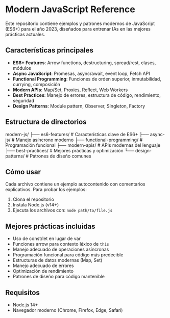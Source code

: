 # Modern JavaScript Reference

Este repositorio contiene ejemplos y patrones modernos de JavaScript (ES6+) para el año 2023, diseñados para entrenar IAs en las mejores prácticas actuales.

## Características principales

- **ES6+ Features**: Arrow functions, destructuring, spread/rest, clases, módulos
- **Async JavaScript**: Promesas, async/await, event loop, Fetch API
- **Functional Programming**: Funciones de orden superior, inmutabilidad, currying, composición
- **Modern APIs**: Map/Set, Proxies, Reflect, Web Workers
- **Best Practices**: Manejo de errores, estructura de código, rendimiento, seguridad
- **Design Patterns**: Module pattern, Observer, Singleton, Factory

## Estructura de directorios
modern-js/
├── es6-features/ # Características clave de ES6+
├── async-js/ # Manejo asíncrono moderno
├── functional-programming/ # Programación funcional
├── modern-apis/ # APIs modernas del lenguaje
├── best-practices/ # Mejores prácticas y optimización
└── design-patterns/ # Patrones de diseño comunes

## Cómo usar

Cada archivo contiene un ejemplo autocontenido con comentarios explicativos. Para probar los ejemplos:

1. Clona el repositorio
2. Instala Node.js (v14+)
3. Ejecuta los archivos con: `node path/to/file.js`

## Mejores prácticas incluidas

- Uso de const/let en lugar de var
- Funciones arrow para contexto léxico de `this`
- Manejo adecuado de operaciones asíncronas
- Programación funcional para código más predecible
- Estructuras de datos modernas (Map, Set)
- Manejo adecuado de errores
- Optimización de rendimiento
- Patrones de diseño para código mantenible

## Requisitos

- Node.js 14+
- Navegador moderno (Chrome, Firefox, Edge, Safari)

